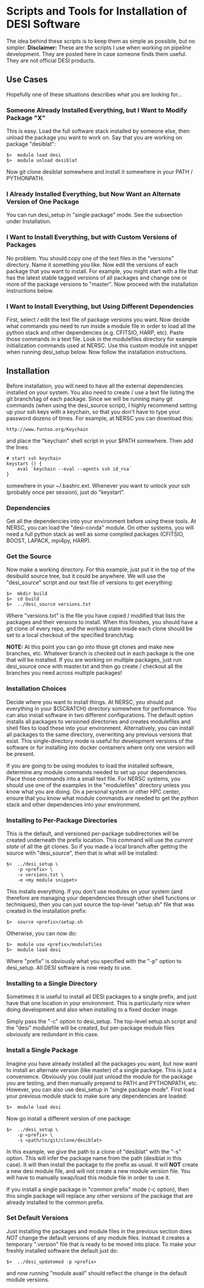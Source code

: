 # Scripts and Tools for Installation of DESI Software

The idea behind these scripts is to keep them as simple as possible, but
no simpler.  **Disclaimer:**  These are the scripts I use when working on
pipeline development.  They are posted here in case someone finds them 
useful.  They are not official DESI products.

## Use Cases

Hopefully one of these situations describes what you are looking for...

### Someone Already Installed Everything, but I Want to Modify Package "X"

This is easy.  Load the full software stack installed by someone else, then
unload the package you want to work on.  Say that you are working on package
"desiblat":

    $>  module load desi
    $>  module unload desiblat

Now git clone desiblat somewhere and install it somewhere in your PATH / 
PYTHONPATH.

### I Already Installed Everything, but Now Want an Alternate Version of One Package

You can run desi_setup in "single package" mode.  See the subsection under
Installation.

### I Want to Install Everything, but with Custom Versions of Packages

No problem.  You should copy one of the text files in the "versions"
directory.  Name it something you like.  Now edit the versions of each package
that you want to install.  For example, you might start with a file that
has the latest stable tagged versions of all packages and change one or
more of the package versions to "master".  Now proceed with the installation
instructions below.

### I Want to Install Everything, but Using Different Dependencies

First, select / edit the text file of package versions you want.  Now decide
what commands you need to run inside a module file in order to load all the
python stack and other dependencies (e.g. CFITSIO, HARP, etc).  Paste those
commands in a text file.  Look in the modulefiles directory for example 
initialization commands used at NERSC.  Use this custom module init snippet
when running desi_setup below.  Now follow the installation instructions.


## Installation

Before installation, you will need to have all the external dependencies
installed on your system.  You also need to create / use a text file listing
the git branch/tag of each package.  Since we will be running many git
commands (when using the desi_source script), I highly recommend setting
up your ssh keys with a keychain, so that you don't have to type your
password dozens of times.  For example, at NERSC you can download this:

    http://www.funtoo.org/Keychain

and place the "keychain" shell script in your $PATH somewhere.  Then add
the lines:

    # start ssh keychain
    keystart () {
        eval `keychain --eval --agents ssh id_rsa`
    }

somewhere in your ~/.bashrc.ext.  Whenever you want to unlock your ssh
(probably once per session), just do "keystart".


### Dependencies

Get all the dependencies into your environment before using these tools.
At NERSC, you can load the "desi-conda" module.  On other systems, you 
will need a full python stack as well as some compiled packages (CFITSIO,
BOOST, LAPACK, mpi4py, HARP).


### Get the Source

Now make a working directory.  For this example, just put it in the top
of the desibuild source tree, but it could be anywhere.  We will use the
"desi_source" script and our text file of versions to get everything:

    $>  mkdir build
    $>  cd build
    $>  ../desi_source versions.txt

Where "versions.txt" is the file you have copied / modified that lists the
packages and their versions to install.  When this finishes, you should
have a git clone of every repo, and the working state inside each clone 
should be set to a local checkout of the specified branch/tag.

**NOTE:**  At this point you can go into those git clones and make new
branches, etc.  Whatever branch is checked out in each package is the one
that will be installed.  If you are working on multiple packages, just run
desi_source once with master.txt and then go create / checkout all the branches
you need across multiple packages!


### Installation Choices

Decide where you want to install things.  At NERSC, you should put everything
in your ${SCRATCH} directory somewhere for performance.  You can also install
software in two different configurations.  The default option installs all 
packages to versioned directories and creates modulefiles and shell files to 
load these into your environment.  Alternatively, you can install all 
packages to the same directory, overwriting any previous versions that exist.
This single-directory mode is useful for development versions of the software
or for installing into docker containers where only one version will be 
present.

If you are going to be using modules to load the installed software, 
determine any module commands needed to set up your dependencies.  Place
those commands into a small text file.  For NERSC systems, you should use one 
of the examples in the "modulefiles" directory unless you know what you are 
doing.  On a personal system or other HPC center, ensure that you know what 
module commands are needed to get the python stack and other dependencies into
your environment.


### Installing to Per-Package Directories

This is the default, and versioned per-package subdirectories will be created 
underneath the prefix location.  This command will use the *current state* 
of all the git clones.  So if you made a local branch after getting the 
source with "desi_source", then that is what will be installed:

    $>  ../desi_setup \
        -p <prefix> \
        -v versions.txt \
        -e <my module snippet>

This installs everything.  If you don't use modules on your system (and 
therefore are managing your dependencies through other shell functions or
techniques), then you can just source the top-level "setup.sh" file that was
created in the installation prefix:

    $>  source <prefix>/setup.sh

Otherwise, you can now do:

    $>  module use <prefix>/modulefiles
    $>  module load desi

Where "prefix" is obviously what you specified with the "-p" option to 
desi_setup.  All DESI software is now ready to use.


### Installing to a Single Directory

Sometimes it is useful to install all DESI packages to a single prefix, and
just have that one location in your environment.  This is particularly nice
when doing development and also when installing to a fixed docker image.

Simply pass the "-c" option to desi_setup.  The top-level setup.sh script
and the "desi" modulefile will be created, but per-package module files
obviously are redundant in this case.


### Install a Single Package

Imagine you have already installed all the packages you want, but now want 
to install an alternate version (like master) of a single package.  This is 
just a convenience.  Obviously you could just unload the module for the package 
you are testing, and then manually prepend to PATH and PYTHONPATH, etc.  
However, you can also use desi_setup in "single package mode".  First load 
your previous module stack to make sure any dependencies are loaded:

    $>  module load desi

Now go install a different version of one package:

    $>  ../desi_setup \
        -p <prefix> \
        -s <path/to/git/clone/desiblat>

In this example, we give the path to a clone of "desiblat" with the "-s" 
option.  This will infer the package name from the path (desiblat in this 
case).  It will then install the package to the prefix as usual.  It will 
**NOT** create a new desi module file, and will not create a new module 
version file.  You will have to manually swap/load this module file in order 
to use it.

If you install a single package in "common prefix" mode (-c option), then
this single package will replace any other versions of the package that are
already installed to the common prefix.


### Set Default Versions

Just installing the packages and module files in the previous section does
*NOT* change the default versions of any module files.  Instead it creates
a temporary ".version" file that is ready to be moved into place.  To make
your freshly installed software the default just do:

    $>  ../desi_updatemod -p <prefix>

and now running "module avail" should reflect the change in the default
module versions.

